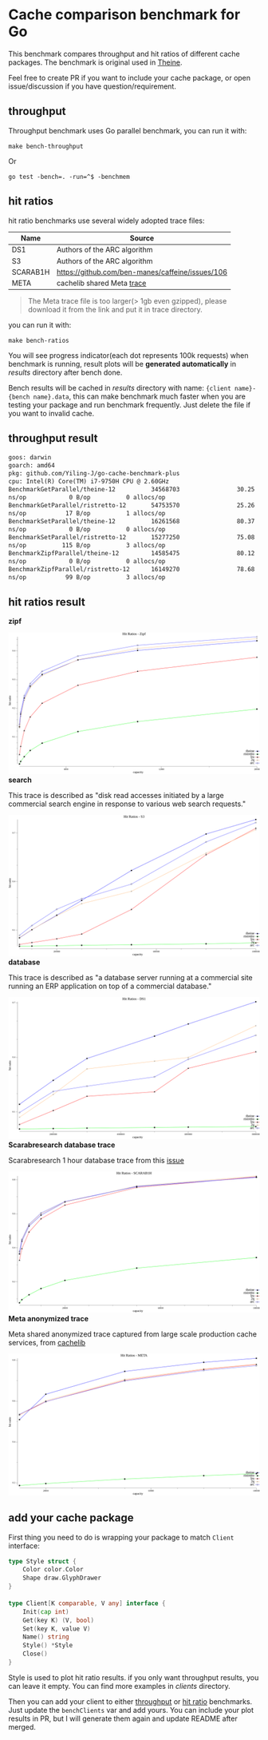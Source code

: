 
# Cache comparison benchmark for Go

This benchmark compares throughput and hit ratios of different cache packages. The benchmark is original used in [Theine](https://github.com/Yiling-J/theine-go).

Feel free to create PR if you want to include your cache package, or open issue/discussion if you have question/requirement.


## throughput

Throughput benchmark uses Go parallel benchmark, you can run it with:
```
make bench-throughput
```

Or

```
go test -bench=. -run=^$ -benchmem
```


## hit ratios

hit ratio benchmarks use several widely adopted trace files:

| Name     | Source                                           |
|----------|--------------------------------------------------|
| DS1      | Authors of the ARC algorithm                     |
| S3       | Authors of the ARC algorithm                     |
| SCARAB1H | https://github.com/ben-manes/caffeine/issues/106 |
| META     | cachelib shared Meta [trace](https://cachelib.org/docs/Cache_Library_User_Guides/Cachebench_FB_HW_eval/#running-cachebench-with-the-trace-workload)                       |

> The Meta trace file is too larger(> 1gb even gzipped), please download it from the link and put it in trace directory.

you can run it with:

```
make bench-ratios
```

You will see progress indicator(each dot represents 100k requests) when benchmark is running, result plots will be **generated automatically** in *results* directory after bench done.

Bench results will be cached in *results* directory with name: `{client name}-{bench name}.data`, this can make benchmark much faster when you are testing your package and run benchmark frequently. Just delete the file if you want to invalid cache.

## throughput result
```
goos: darwin
goarch: amd64
pkg: github.com/Yiling-J/go-cache-benchmark-plus
cpu: Intel(R) Core(TM) i7-9750H CPU @ 2.60GHz
BenchmarkGetParallel/theine-12          34568703                30.25 ns/op            0 B/op          0 allocs/op
BenchmarkGetParallel/ristretto-12       54753570                25.26 ns/op           17 B/op          1 allocs/op
BenchmarkSetParallel/theine-12          16261568                80.37 ns/op            0 B/op          0 allocs/op
BenchmarkSetParallel/ristretto-12       15277250                75.08 ns/op          115 B/op          3 allocs/op
BenchmarkZipfParallel/theine-12         14585475                80.12 ns/op            0 B/op          0 allocs/op
BenchmarkZipfParallel/ristretto-12      16149270                78.68 ns/op           99 B/op          3 allocs/op
```

## hit ratios result

**zipf**

![hit ratios](results/zipf.png)
**search**

This trace is described as "disk read accesses initiated by a large commercial search engine in response to various web search requests."

![hit ratios](results/s3.png)
**database**

This trace is described as "a database server running at a commercial site running an ERP application on top of a commercial database."

![hit ratios](results/ds1.png)
**Scarabresearch database trace**

Scarabresearch 1 hour database trace from this [issue](https://github.com/ben-manes/caffeine/issues/106)

![hit ratios](results/scarab1h.png)
**Meta anonymized trace**

Meta shared anonymized trace captured from large scale production cache services, from [cachelib](https://cachelib.org/docs/Cache_Library_User_Guides/Cachebench_FB_HW_eval/#running-cachebench-with-the-trace-workload)

![hit ratios](results/meta.png)

## add your cache package
First thing you need to do is wrapping your package to match `Client` interface:
```Go
type Style struct {
	Color color.Color
	Shape draw.GlyphDrawer
}

type Client[K comparable, V any] interface {
	Init(cap int)
	Get(key K) (V, bool)
	Set(key K, value V)
	Name() string
	Style() *Style
	Close()
}
```
Style is used to plot hit ratio results. if you only want throughput results, you can leave it empty. You can find more examples in *clients* directory.

Then you can add your client to either [throughput](https://github.com/Yiling-J/go-cache-benchmark-plus/blob/main/benchmark_test.go) or [hit ratio](https://github.com/Yiling-J/go-cache-benchmark-plus/blob/main/hr/main.go) benchmarks. Just update the `benchClients` var and add yours. You can include your plot results in PR, but I will generate them again and update README after merged.


